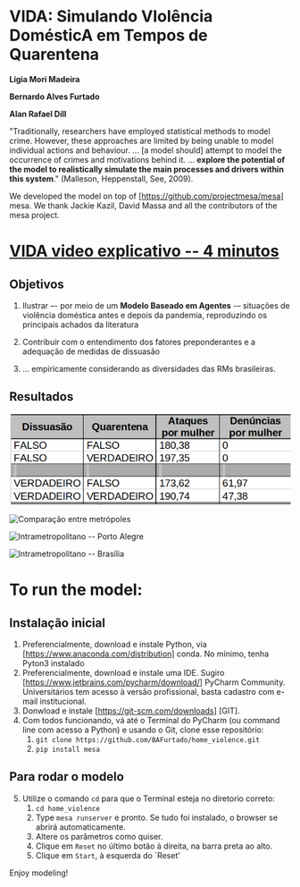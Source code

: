 # VIDA: Simulando VIolência DomésticA em Tempos de Quarentena

**Lígia Mori Madeira**

**Bernardo Alves Furtado**

**Alan Rafael Dill**

"Traditionally, researchers have employed statistical methods to model crime. However, these approaches
are limited by being unable to model individual actions and behaviour. ... [a model should] attempt to model
the occurrence of crimes and motivations behind it. ... **explore the potential of the model to realistically
simulate the main processes and drivers within this system**." (Malleson, Heppenstall, See, 2009).  

We developed the model on top of [https://github.com/projectmesa/mesa] mesa.
We thank Jackie Kazil, David Massa and all the contributors of the mesa project. 

# [VIDA video explicativo -- 4 minutos](https://www.youtube.com/watch?v=14r831iPbbM&feature=youtu.be])  

## Objetivos

1. Ilustrar –- por meio de um **Modelo Baseado em Agentes** -– situações de violência doméstica
antes e depois da pandemia, reproduzindo os principais achados da literatura

2. Contribuir com o entendimento dos fatores preponderantes e a adequação de medidas
de dissuasão

3. ... empiricamente considerando as
diversidades das RMs brasileiras.

## Resultados

![Baseline](prt.png)

![Comparação entre metrópoles](text/metropolis.png)

![Intrametropolitano -- Porto Alegre](text/Attacks_poa2.png)

![Intrametropolitano -- Brasília](text/BSB_attacks2.png)

# To run the model:
## Instalação inicial

1. Preferencialmente, download e instale Python, via [https://www.anaconda.com/distribution] conda. 
No mínimo, tenha Pyton3 instalado
2. Preferencialmente, download e instale uma IDE. Sugiro 
[https://www.jetbrains.com/pycharm/download/] PyCharm Community. 
Universitários tem acesso à versão profissional, basta cadastro com e-mail institucional. 
3. Donwload e instale [https://git-scm.com/downloads] [GIT].
4. Com todos funcionando, vá até o Terminal do PyCharm (ou command line com acesso a Python) e usando o Git, 
clone esse repositório:
    1. `git clone https://github.com/BAFurtado/home_violence.git`  
    2. `pip install mesa`
    
## Para rodar o modelo
5. Utilize o comando `cd` para que o Terminal esteja no diretorio correto: 
    1. `cd home_violence`
    2. Type `mesa runserver` e pronto. Se tudo foi instalado, o browser se abrirá automaticamente. 
    3. Altere os parâmetros como quiser.
    4. Clique em `Reset` no último botão à direita, na barra preta ao alto.
    5. Clique em `Start`, à esquerda do `Reset'
    
Enjoy modeling!
